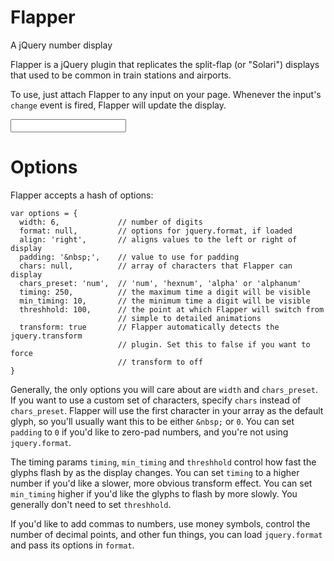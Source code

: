 Flapper
=======

A jQuery number display

Flapper is a jQuery plugin that replicates the split-flap (or "Solari") displays that used to be common
in train stations and airports.

To use, just attach Flapper to any input on your page. Whenever the input's `change` event is fired,
Flapper will update the display.

  <input id="display" />
  
  <script type="text/javascript">
    $('#display').flapper().val('1234').change();
  </script>

Options
=======

Flapper accepts a hash of options:

    var options = {
      width: 6,             // number of digits
      format: null,         // options for jquery.format, if loaded
      align: 'right',       // aligns values to the left or right of display
      padding: '&nbsp;',    // value to use for padding
      chars: null,          // array of characters that Flapper can display
      chars_preset: 'num',  // 'num', 'hexnum', 'alpha' or 'alphanum'
      timing: 250,          // the maximum time a digit will be visible
      min_timing: 10,       // the minimum time a digit will be visible
      threshhold: 100,      // the point at which Flapper will switch from
                            // simple to detailed animations
      transform: true       // Flapper automatically detects the jquery.transform
                            // plugin. Set this to false if you want to force
                            // transform to off
    }

Generally, the only options you will care about are `width` and `chars_preset`. If you want to use a custom
set of characters, specify `chars` instead of `chars_preset`. Flapper will use the first character in your array
as the default glyph, so you'll usually want this to be either `&nbsp;` or `0`. You can set `padding` to `0` if
you'd like to zero-pad numbers, and you're not using `jquery.format`.

The timing params `timing`, `min_timing` and `threshhold` control how fast the glyphs flash by as the display
changes. You can set `timing` to a higher number if you'd like a slower, more obvious transform effect. You
can set `min_timing` higher if you'd like the glyphs to flash by more slowly. You generally don't need to set
`threshhold`.

If you'd like to add commas to numbers, use money symbols, control the number of decimal points, and other
fun things, you can load `jquery.format` and pass its options in `format`.
